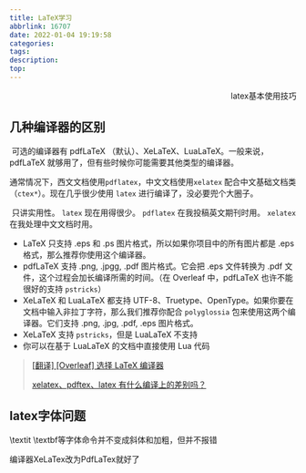 ```yaml
---
title: LaTeX学习
abbrlink: 16707
date: 2022-01-04 19:19:58
categories:
tags:
description:
top:
---
```


<p align="right">latex基本使用技巧</p> 





<!-- more -->

## 几种编译器的区别

​	可选的编译器有 pdfLaTeX （默认）、XeLaTeX、LuaLaTeX。一般来说，pdfLaTeX 就够用了，但有些时候你可能需要其他类型的编译器。

​	通常情况下，西文文档使用`pdflatex`，中文文档使用`xelatex` 配合中文基础文档类（`ctex*`）。现在几乎很少使用 `latex` 进行编译了，没必要兜个大圈子。

​	只讲实用性。 `latex` 现在用得很少。 `pdflatex` 在我投稿英文期刊时用。 `xelatex` 在我处理中文文档时用。

- LaTeX 只支持 .eps 和 .ps 图片格式，所以如果你项目中的所有图片都是 .eps 格式，那么推荐你使用这个编译器。
- pdfLaTeX 支持 .png, .jpgg, .pdf 图片格式。它会把 .eps 文件转换为 .pdf 文件，这个过程会加长编译所需的时间。（在 Overleaf 中，pdfLaTeX 也许不能很好的支持 `pstricks`）
- XeLaTeX 和 LuaLaTeX 都支持 UTF-8、Truetype、OpenType。如果你要在文档中输入非拉丁字符，那么我们推荐你配合 `polyglossia` 包来使用这两个编译器。它们支持 .png, .jpg, .pdf, .eps 图片格式。
- XeLaTeX 支持 `pstricks`，但是 LuaLaTeX 不支持
- 你可以在基于 LuaLaTeX 的文档中直接使用 Lua 代码

> [[翻译] [Overleaf] 选择 LaTeX 编译器](https://blog.csdn.net/xovee/article/details/106302599)
>
> [xelatex、pdftex、latex 有什么编译上的差别吗？](https://wenda.latexstudio.net/q-1509.html)

## latex字体问题

\textit \textbf等字体命令并不变成斜体和加粗，但并不报错

编译器XeLaTex改为PdfLaTex就好了



